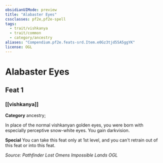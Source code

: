```yaml
---
obsidianUIMode: preview
title: "Alabaster Eyes"
cssclasses: pf2e,pf2e-spell
tags:
  - trait/vishkanya
  - trait/common
  - category/ancestry
aliases: "Compendium.pf2e.feats-srd.Item.e0Gz3tjd55A5ggYK"
license: OGL
---
```

# Alabaster Eyes
## Feat 1
### [[vishkanya]]

**Category** ancestry; 




In place of the normal vishkanyan golden eyes, you were born with especially perceptive snow-white eyes. You gain darkvision.

**Special** You can take this feat only at 1st level, and you can't retrain out of this feat or into this feat.

*Source: Pathfinder Lost Omens Impossible Lands*
*OGL*